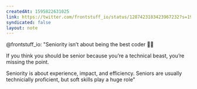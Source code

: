 ```yaml
---
createdAt: 1595822631025
link: https://twitter.com/frontstuff_io/status/1287423183423967232?s=19
syndicated: false
layout: note
---
```


@frontstuff_io: "Seniority isn’t about being the best coder 👩‍💻

If you think you should be senior because you’re a technical beast, you’re missing the point.

Seniority is about experience, impact, and efficiency. Seniors are usually technicially proficient, but soft skills play a huge role"
